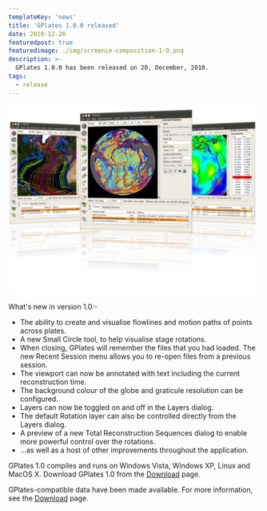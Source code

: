 ```yaml
---
templateKey: 'news'
title: 'GPlates 1.0.0 released'
date: 2010-12-20
featuredpost: true
featuredimage: ./img/screenie-composition-1-0.png
description: >-
  GPlates 1.0.0 has been released on 20, December, 2010.
tags:
  - release
---
```


![GPlates 1.0.0 released](./img/screenie-composition-1-0.png)

What's new in version 1.0:-

* The ability to create and visualise flowlines and motion paths of points across plates.
* A new Small Circle tool, to help visualise stage rotations.
* When closing, GPlates will remember the files that you had loaded. The new Recent Session menu allows you to re-open files from a previous session.
* The viewport can now be annotated with text including the current reconstruction time.
* The background colour of the globe and graticule resolution can be configured.
* Layers can now be toggled on and off in the Layers dialog.
* The default Rotation layer can also be controlled directly from the Layers dialog.
* A preview of a new Total Reconstruction Sequences dialog to enable more powerful control over the rotations.
* ...as well as a host of other improvements throughout the application.

GPlates 1.0 compiles and runs on Windows Vista, Windows XP, Linux and MacOS X. Download GPlates 1.0 from the [Download](/download) page.

GPlates-compatible data have been made available. For more information, see the [Download](/download) page.

